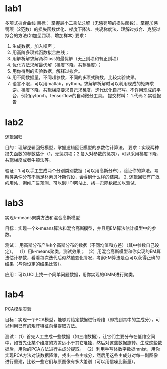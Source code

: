 # lab1
多项式拟合曲线
目标：
掌握最小二乘法求解（无惩罚项的损失函数）、掌握加惩罚项（2范数）的损失函数优化、梯度下降法、共轭梯度法、理解过拟合、克服过拟合的方法(如加惩罚项、增加样本)
要求：
1. 生成数据，加入噪声；
2. 用高阶多项式函数拟合曲线；
3. 用解析解求解两种loss的最优解（无正则项和有正则项）
4. 优化方法求解最优解（梯度下降，共轭梯度）；
5. 用你得到的实验数据，解释过拟合。
6. 用不同数据量，不同超参数，不同的多项式阶数，比较实验效果。
7. 语言不限，可以用matlab，python。求解解析解时可以利用现成的矩阵求逆。梯度下降，共轭梯度要求自己求梯度，迭代优化自己写。不许用现成的平台，例如pytorch，tensorflow的自动微分工具。
提交材料：
1.代码
2.实验报告

# lab2
逻辑回归

目的：理解逻辑回归模型，掌握逻辑回归模型的参数估计算法。
要求：实现两种损失函数的参数估计（1，无惩罚项；2.加入对参数的惩罚），可以采用梯度下降、共轭梯度或者牛顿法等。

验证：1.可以手工生成两个分别类别数据（可以用高斯分布），验证你的算法。考察类条件分布不满足朴素贝叶斯假设，会得到什么样的结果。
2. 逻辑回归有广泛的用处，例如广告预测。可以到UCI网站上，找一实际数据加以测试。

# lab3
实现k-means聚类方法和混合高斯模型

目标：实现一个k-means算法和混合高斯模型，并且用EM算法估计模型中的参数。

测试：
用高斯分布产生k个高斯分布的数据（不同均值和方差）（其中参数自己设定）。
（1）用k-means聚类，测试效果；
（2）用混合高斯模型和你实现的EM算法估计参数，看看每次迭代后似然值变化情况，考察EM算法是否可以获得正确的结果（与你设定的结果比较）。

应用：可以UCI上找一个简单问题数据，用你实现的GMM进行聚类。

# lab4
PCA模型实验

目标：实现一个PCA模型，能够对给定数据进行降维（即找到其中的主成分），可以利用已有的矩阵特征向量提取方法。

测试：（1）首先人工生成一些数据（如三维数据），让它们主要分布在低维空间中，如首先让某个维度的方差远小于其它唯独，然后对这些数据旋转。生成这些数据后，用你的PCA方法进行主成分提取。
（2）利用手写体数字数据mnist，用你实现PCA方法对该数据降维，找出一些主成分，然后用这些主成分对每一副图像进行重建，比较一些它们与原图像有多大差别（可以用信噪比衡量）。
